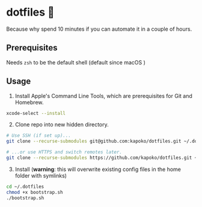 # dotfiles 🌱

Because why spend 10 minutes if you can automate it in a couple of hours. 

## Prerequisites

Needs `zsh` to be the default shell (default since macOS )

## Usage 

1. Install Apple's Command Line Tools, which are prerequisites for Git and Homebrew.

```zsh
xcode-select --install
```

2. Clone repo into new hidden directory.

```zsh
# Use SSH (if set up)...
git clone --recurse-submodules git@github.com:kapoko/dotfiles.git ~/.dotfiles

# ...or use HTTPS and switch remotes later.
git clone --recurse-submodules https://github.com/kapoko/dotfiles.git ~/.dotfiles
```


3. Install (**warning**: this will overwrite existing config files in the home folder with symlinks)

```zsh
cd ~/.dotfiles
chmod +x bootstrap.sh
./bootstrap.sh
```
